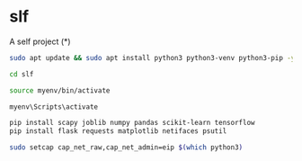 # slf
A self project (*)

```bash
sudo apt update && sudo apt install python3 python3-venv python3-pip -y
```
```bash
cd slf
```
```bash
source myenv/bin/activate
```
```bash
myenv\Scripts\activate
```
```bash
pip install scapy joblib numpy pandas scikit-learn tensorflow
pip install flask requests matplotlib netifaces psutil
```
```bash
sudo setcap cap_net_raw,cap_net_admin=eip $(which python3)
```
